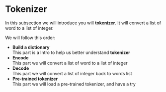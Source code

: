 # Tokenizer

In this subsection we will introduce you will **tokenizer**. It will convert a list of word to a list of integer.

We will follow this order:
- **Build a dictionary**
    <br>
    This part is a Intro to help us better understand **tokenizer**
- **Encode**
    <br>
    This part we will convert a list of word to a list of integer
- **Decode**
    <br>
    This part we will convert a list of integer back to words list
- **Pre-trained tokenizer**
    <br>
    This part we will load a pre-trained tokenizer, and have a try